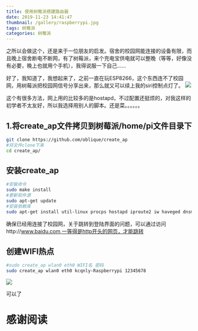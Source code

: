 ```yaml
---
title: 使用树莓派搭建路由器
date: 2019-11-23 14:41:47
thumbnail: /gallery/raspberrypi.jpg
tags: 树莓派
categories: 树莓派
---
```

之所以会做这个，还是来于一位朋友的启发。宿舍的校园网能连接的设备有限，而且晚上宿舍断电不断网，有了树莓派，来个充电宝供电就可以整晚（等等，好像没有必要，晚上也就用个手机），我得说服一下自己......
<!--more-->
好了，我知道了，我想起来了，之前一直在玩ESP8266，这个东西连不了校园网，用树莓派把校园网信号分享出来，那么就又可以续上我的siri控制点灯了。
![](https://ly-object-1259106193.cos.ap-chengdu.myqcloud.com/%E7%86%8A%E7%8C%AB%E5%A4%B4.jpg)

这个有很多方法，网上用的比较多的是hostapd，不过配置还挺烦的，对我这样的初学者不太友好，所以我选择用别人的脚本。还是菜。。。。。。


## 1.将create_ap文件拷贝到树莓派/home/pi文件目录下
```bash
git clone https://github.com/oblique/create_ap 
#将文件clone下来
cd create_ap/
```



## 安装create_ap
```bash
#安裝命令
sudo make install
#更新软件源
sudo apt-get update
#安装依赖库
sudo apt-get install util-linux procps hostapd iproute2 iw haveged dnsmasq
```

确保已经用连接了校园网，关于跳转到登陆界面的问题，可以通过访问http://www.baidu.com,一等得是http开头的网页，才能跳转

## 创建WIFI热点
```bash
#sudo create_ap wlan0 eth0 WIFI名 密码
sudo create_ap wlan0 eth0 kcqnly-Raspberrypi 12345678
```

![](https://ly-object-1259106193.cos.ap-chengdu.myqcloud.com/wifi.jpg)

可以了

#  感谢阅读
